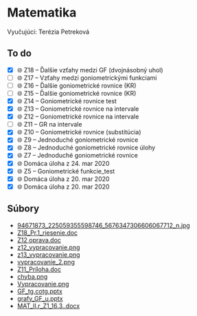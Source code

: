 # Matematika

Vyučujúci: Terézia Petreková

## To do

- [x] :globe_with_meridians: Z18 – Ďalšie vzťahy medzi GF (dvojnásobný uhol)
- [ ] :globe_with_meridians: Z17 – Vzťahy medzi goniometrickými funkciami
- [ ] :globe_with_meridians: Z16 – Ďalšie goniometrické rovnice (KR)
- [ ] :globe_with_meridians: Z15 – Ďalšie goniometrické rovnice (KR)
- [x] :globe_with_meridians: Z14 – Goniometrické rovnice test
- [x] :globe_with_meridians: Z13 – Goniometrické rovnice na intervale
- [x] :globe_with_meridians: Z12 – Goniometrické rovnice na intervale
- [ ] :globe_with_meridians: Z11 – GR na intervale
- [x] :globe_with_meridians: Z10 – Goniometrické rovnice (substitúcia)
- [x] :globe_with_meridians: Z9 – Jednoduché goniometrické rovnice
- [x] :globe_with_meridians: Z8 – Jednoduché goniometrické rovnice úlohy
- [x] :globe_with_meridians: Z7 – Jednoduché goniometrické rovnice
- [x] :globe_with_meridians: Domáca úloha z 24. mar 2020
- [x] :globe_with_meridians: Z5 – Goniometrické funkcie_test
- [x] :globe_with_meridians: Domáca úloha z 20. mar 2020
- [x] :globe_with_meridians: Domáca úloha z 20. mar 2020

## Súbory

- [94671873_225059355598746_5676347306606067712_n.jpg](94671873_225059355598746_5676347306606067712_n.jpg)
-  [Z18_Pr.1_riesenie.doc](Z18_Pr.1_riesenie.doc)
- [Z12 oprava.doc](Z12%20oprava.doc)
- [z12_vypracovanie.png](z12_vypracovanie.PNG)
- [z13_vypracovanie.png](z13_vypracovanie.PNG)
- [vypracovanie_2.png](vypracovanie_2.PNG)
- [Z11_Príloha.doc](Z11_Príloha.doc)
- [chyba.png](chyba.PNG)
- [Vypracovanie.png](Vypracovanie.PNG)
- [GF_tg,cotg.pptx](GF_tg,cotg.pptx)
- [grafy_GF_u.pptx](grafy_GF_u.pptx)
- [MAT_II.r_Z1_16.3..docx](MAT_II.r_Z1_16.3..docx)